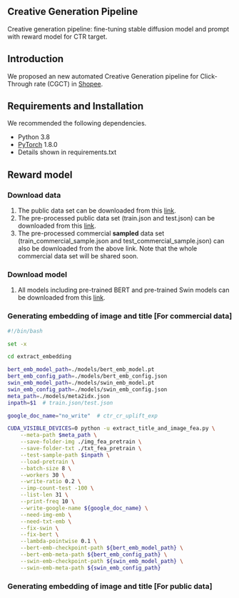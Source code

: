 ## Creative Generation Pipeline

Creative generation pipeline: fine-tuning stable diffusion model and prompt with reward model for CTR target.


## Introduction
We proposed an new automated Creative Generation pipeline for Click-Through rate (CGCT) in [Shopee](https://shopee.co.id/). 


## Requirements and Installation
We recommended the following dependencies.

* Python 3.8
* [PyTorch](http://pytorch.org/) 1.8.0
* Details shown in requirements.txt


## Reward model
### Download data
1. The public data set can be downloaded from this [link](https://tianchi.aliyun.com/dataset/93585).
2. The pre-processed public data set (train.json and test.json) can be downloaded from this [link]().
3. The pre-processed commercial __sampled__ data set (train_commercial_sample.json and test_commercial_sample.json) can also be downloaded from the above link. Note that the whole commercial data set will be shared soon.

### Download model
1. All models including pre-trained BERT and pre-trained Swin models can be downloaded from this [link](https://drive.google.com/drive/folders/1_h7XCcbJvvYSv3H8JWqTzEBDulKjHDAs?usp=sharing).

### Generating embedding of image and title [For commercial data]

```bash
#!/bin/bash

set -x

cd extract_embedding

bert_emb_model_path=./models/bert_emb_model.pt
bert_emb_config_path=./models/bert_emb_config.json
swin_emb_model_path=./models/swin_emb_model.pt
swin_emb_config_path=./models/swin_emb_config.json
meta_path=./models/meta2idx.json
inpath=$1  # train.json/test.json

google_doc_name="no_write"  # ctr_cr_uplift_exp

CUDA_VISIBLE_DEVICES=0 python -u extract_title_and_image_fea.py \
    --meta-path $meta_path \
    --save-folder-img ./img_fea_pretrain \
    --save-folder-txt ./txt_fea_pretrain \
    --test-sample-path $inpath \
    --load-pretrain \
    --batch-size 8 \
    --workers 30 \
    --write-ratio 0.2 \
    --imp-count-test -100 \
    --list-len 31 \
    --print-freq 10 \
    --write-google-name ${google_doc_name} \
    --need-img-emb \
    --need-txt-emb \
    --fix-swin \
    --fix-bert \
    --lambda-pointwise 0.1 \
    --bert-emb-checkpoint-path ${bert_emb_model_path} \
    --bert-emb-meta-path ${bert_emb_config_path} \
    --swin-emb-checkpoint-path ${swin_emb_model_path} \
    --swin-emb-meta-path ${swin_emb_config_path}

```

### Generating embedding of image and title [For public data]
